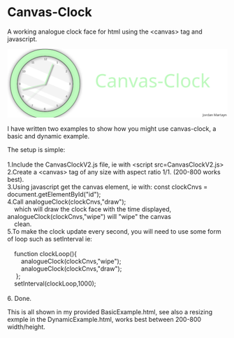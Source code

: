 # Canvas-Clock
A working analogue clock face for html using the &lt;canvas> tag and javascript.<br>

![logo](https://github.com/jordanMartayn/Canvas-Clock/blob/main/CanvasClockBanner.png)

I have written two examples to show how you might use canvas-clock, a basic and dynamic example.

The setup is simple: <br>
<br>
1.Include the CanvasClockV2.js file, ie with &lt;script src=CanvasClockV2.js></script> <br>
2.Create a &lt;canvas> tag of any size with aspect ratio 1/1. (200-800 works best). <br>
3.Using javascript get the canvas element, ie with: const clockCnvs = document.getElementById("id"); <br>
4.Call analogueClock(clockCnvs,"draw"); <br> 
&nbsp;&nbsp;&nbsp;&nbsp;which will draw the clock face with the time displayed, analogueClock(clockCnvs,"wipe") will "wipe" the canvas <br>
&nbsp;&nbsp;&nbsp;&nbsp;clean. <br>
5.To make the clock update every second, you will need to use some form of loop such as setInterval ie: <br>
<br>
  &nbsp;&nbsp;&nbsp;&nbsp;function clockLoop(){ <br>
   &nbsp;&nbsp;&nbsp;&nbsp;&nbsp;&nbsp;&nbsp;&nbsp;analogueClock(clockCnvs,"wipe"); <br>
    &nbsp;&nbsp;&nbsp;&nbsp;&nbsp;&nbsp;&nbsp;&nbsp;analogueClock(clockCnvs,"draw"); <br>
 &nbsp;&nbsp;&nbsp;&nbsp; }; <br>
  &nbsp;&nbsp;&nbsp;&nbsp;setInterval(clockLoop,1000); <br>
  <br>
 6. Done.

This is all shown in my provided BasicExample.html, see also a resizing exmple in the DynamicExample.html, works best between 200-800 width/height.
  

